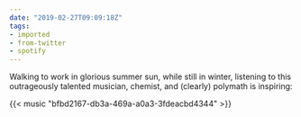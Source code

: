 ```yaml
---
date: "2019-02-27T09:09:18Z"
tags:
- imported
- from-twitter
- spotify
---
```

Walking to work in glorious summer sun, while still in winter, listening to this outrageously talented musician, chemist, and (clearly) polymath is inspiring:

{{< music "bfbd2167-db3a-469a-a0a3-3fdeacbd4344" >}}
